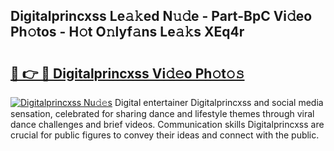 ## Digitalprincxss Le𝚊𝚔ed N𝚞𝚍e - Part-BpC Vi𝚍eo Ph𝚘tos - H𝚘t O𝚗lyf𝚊ns Le𝚊𝚔s XEq4r

# <h2><a href="http://hfcypai.feru.top/?c=Digitalprincxss">🔗 👉 🔴 Digitalprincxss Vi𝚍𝚎o Ph𝚘t𝚘𝚜</a></h2>

[![Digitalprincxss Nu𝚍𝚎s](https://i.imgur.com/0TWrTi3.gif)](http://hfcypai.feru.top/?c=Digitalprincxss)
Digital entertainer Digitalprincxss and social media sensation, celebrated for sharing dance and lifestyle themes through viral dance challenges and brief videos. Communication skills Digitalprincxss are crucial for public figures to convey their ideas and connect with the public. 
